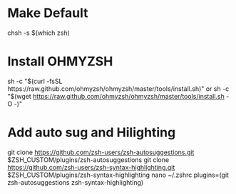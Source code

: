 # Make Default
chsh -s $(which zsh)

# Install OHMYZSH
sh -c "$(curl -fsSL https://raw.github.com/ohmyzsh/ohmyzsh/master/tools/install.sh)"
or
sh -c "$(wget https://raw.github.com/ohmyzsh/ohmyzsh/master/tools/install.sh -O -)"

# Add auto sug and Hilighting
git clone https://github.com/zsh-users/zsh-autosuggestions.git $ZSH_CUSTOM/plugins/zsh-autosuggestions
git clone https://github.com/zsh-users/zsh-syntax-highlighting.git $ZSH_CUSTOM/plugins/zsh-syntax-highlighting
nano ~/.zshrc
plugins=(git zsh-autosuggestions zsh-syntax-highlighting)
